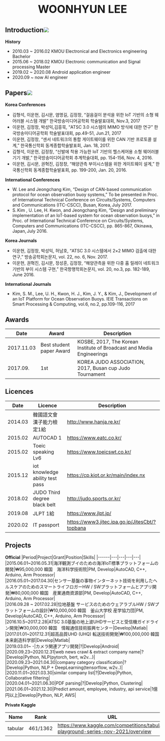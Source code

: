 <h1 align="center" style="display: block; font-size: 2.5em; font-weight: bold; margin-block-start: 1em; margin-block-end: 1em;">
<strong>WOONHYUN LEE</strong>
</h1>

<!-- markdownlint-disable -->

## Introduction[![](./docs/img/pin.svg)](#introduction)

**History**   
* 2010.03 ~ 2016.02 KMOU Electronical and Electronics engineering Bachelor  
* 2015.06 ~ 2018.02 KMOU Electronic communication and Signal processing Master  
* 2019.02 ~ 2020.08 Android application engineer  
* 2020.09 ~ now AI engineer  

## Papers[![](./docs/img/pin.svg)](#motivation)

**Korea Conferences**
* 김형석, 이운현, 김시문, 염명길, 김정창, “걸음걸이 분석을 위한 IoT 기반의 소형 웨어러블 시스템 개발” 한국방송미디어공학회 학술발표대회, Nov.3, 2017 
* 이운현, 김정창, 박성익,김흥묵, “ATSC 3.0 시스템의 MIMO 방식에 대한 연구” 한국방송미디어공학회 학술발표대회, pp.49-51, Jun.21, 2017 
* 이운현, 김정창, “센서 네트워크의 통합 게이트웨이를 위한 CAN 기반 프로토콜 설계,” 한국통신학회 동계종합학술발표회, Jan. 18, 2017. 
* 김형석, 이운현, 김정창, “신발에 착용 가능한 IoT 기반의 헬스케어용 소형 웨어러블 기기 개발,” 한국방송미디어공학회 추계학술대회, pp. 154-156, Nov. 4, 2016. 
* 이운현, 김시문, 권혁진, 김정창, “해양관측 부이시스템을 위한 게이트웨이 설계,” 한국통신학회 동계종합학술발표회, pp. 199-200, Jan. 20, 2016.

**International Conferences**
* W. Lee and Jeongchang Kim, “Design of CAN-based communication protocol for ocean observation buoy systems,” To be presented in Proc. of International Technical Conference on Circuits/Systems, Computers and Communications (ITC-CSCC), Busan, Korea, July 2017. 
* S. Kim , U. Lee, H. Kwon, and Jeongchang Kim, “Design and preliminary implementation of an IoT-based system for ocean observation buoys,” in Proc. of International Technical Conference on Circuits/Systems, Computers and Communications (ITC-CSCC), pp. 865-867, Okinawa, Japan, July 2016.

**Korea Journals**
* 이운현, 김정창, 박성익, 허남호, “ATSC 3.0 시스템에서 2×2 MIMO 검출에 대한 연구,” 방송공학회논문지, vol. 22, no. 6, Nov. 2017.
* 이운현, 권혁진, 김시문, 정성훈, 김정창, “해양관측을 위한 다중 홉 릴레이 네트워크 기반의 부이 시스템 구현,” 한국항행학회논문지, vol. 20, no.3, pp. 182-189, June 2016.

**International Journals**
* Kim, S. M., Lee, U. H., Kwon, H. J., Kim, J. Y., & Kim, J., Development of an IoT Platform for Ocean Observation Buoys. IEIE Transactions on Smart Processing & Computing, vol.6, no.2, pp.109-116, 2017


## Awards
|Date|Award|Description|
|------|---|---|
|2017.11.03|Best student paper Award |KOSBE, 2017, The Korean Institute of Broadcast and Media Engineerings |
|2017.09.|1st |KOREA JUDO ASSOCIATION, 2017, Busan cup Judo Tournament|


## Licences
|Date|Licence|Description|
|------|---|---|
|2014.03|韓國語文會漢子能力檢定1給|http://www.hanja.re.kr/|
|2015.02|AUTOCAD 1|https://www.eatc.co.kr/|
|2015.02|Toeic speaking Lv6|https://www.toeicswt.co.kr/|
|2015.12|iot knowledge ability test pass|https://cp.kiot.or.kr/main/index.nx|
|2018.02|JUDO Third degree black belt|http://judo.sports.or.kr/|
|2019.08|JLPT 1給|https://www.jlpt.jp/|
|2020.02|IT passport|https://www3.jitec.ipa.go.jp/JitesCbt/?topbana|

## Projects
**Official**
|Period|Project|Grant|Position|Skills|
|------|---|---|---|---|
|2015.06.01~2016.05.31|海洋観測ブイのための海洋IoT標準プラットフォームの開発|₩95,000,000 韓国　海洋科学技術院|PM, Develop|AutoCAD, C++, Arduino, Arm Processor|  
|2016.05.01~2017.04.30|センサー基盤の事物インターネット技術を利用したヘルスケアのためのスマートライフロガーHW / SWプラットフォームとアプリ開発|₩80,000,000 韓国　産業通商資源部|PM, Develop|AutoCAD, C++, Arduino, Arm Processor|  
|2016.09.28 ~ 2017.02.28|位地基盤 サービスのためのウェアラブルHW / SWプラットフォームの設計|₩10,000,000 韓国　釜山大学校 産学協力団|PM, Develop|AutoCAD, C++, Arduino, Arm Processor|  
|2016.10.5~2017.2.28|ATSC 3.0基盤の地上波UHDサービスと受信機ガイドライン開発|₩30,000,000 韓国　情報通信技術振興センター|Develop|Matlab|  
|2017.01.01~2017.12.31|超高品質UHD (UHQ) 転送技術開発|₩100,000,000 韓国　未来創造科学部|Develop|Matlab|  
|2019.03.01~ -|カメラ関連アプリ開発|?|Develop|Android|  
|2020.09.23~2020.12.31|web news crawl & extract company name|?|Develop|Python, NLP(pytorch, bert, w2v...)|  
|2020.09.23~2021.04.30|company category classification|?|Develop|Python, NLP + DeepLearning(tensorflow, w2v..)|
|2020.11.01~2021.03.30|similar company list|?|Develop|Python, Collaborative filtering|    
|2020.04.01~2021.06.30|PDF parsing|?|Develop|Python, Clustering|  
|2021.06.01~2021.12.30|Predict amount, employee, industry, api service|1億円以上|Develop|Python, NLP, AWS|  

**Private Kaggle**

|Name|Rank|URL|
|------|---|---|
|tabular|461/1362|https://www.kaggle.com/competitions/tabular-playground-series-nov-2021/overview|



<!-- markdownlint-enable -->
